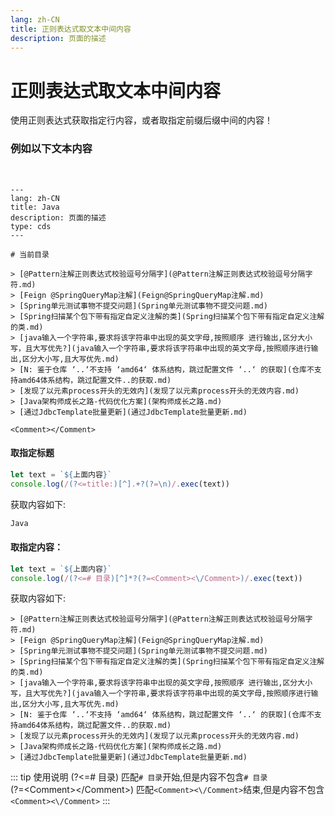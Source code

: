```yaml
---
lang: zh-CN  
title: 正则表达式取文本中间内容  
description: 页面的描述  
---
```


# 正则表达式取文本中间内容

使用正则表达式获取指定行内容，或者取指定前缀后缀中间的内容！

### 例如以下文本内容  

<br>

```text
---
lang: zh-CN    
title: Java  
description: 页面的描述   
type: cds
---

# 当前目录

> [@Pattern注解正则表达式校验逗号分隔字](@Pattern注解正则表达式校验逗号分隔字符.md)  
> [Feign @SpringQueryMap注解](Feign@SpringQueryMap注解.md)  
> [Spring单元测试事物不提交问题](Spring单元测试事物不提交问题.md)  
> [Spring扫描某个包下带有指定自定义注解的类](Spring扫描某个包下带有指定自定义注解的类.md)  
> [java输入一个字符串,要求将该字符串中出现的英文字母,按照顺序 进行输出,区分大小写，且大写优先?](java输入一个字符串,要求将该字符串中出现的英文字母,按照顺序进行输出,区分大小写,且大写优先.md)  
> [N: 鉴于仓库 ‘..‘不支持 ‘amd64‘ 体系结构，跳过配置文件 ‘..‘ 的获取](仓库不支持amd64体系结构，跳过配置文件..的获取.md)  
> [发现了以元素process开头的无效内](发现了以元素process开头的无效内容.md)  
> [Java架构师成长之路-代码优化方案](架构师成长之路.md)  
> [通过JdbcTemplate批量更新](通过JdbcTemplate批量更新.md)  

<Comment></Comment>
```


#### 取指定标题

```javascript
let text = `${上面内容}`
console.log(/(?<=title:)[^].+?(?=\n)/.exec(text))
``` 

获取内容如下:

```javascript
Java
```

#### 取指定内容：

```javascript
let text = `${上面内容}`
console.log(/(?<=# 目录)[^]*?(?=<Comment><\/Comment>)/.exec(text))
``` 

获取内容如下:

```text
> [@Pattern注解正则表达式校验逗号分隔字](@Pattern注解正则表达式校验逗号分隔字符.md)
> [Feign @SpringQueryMap注解](Feign@SpringQueryMap注解.md)
> [Spring单元测试事物不提交问题](Spring单元测试事物不提交问题.md)
> [Spring扫描某个包下带有指定自定义注解的类](Spring扫描某个包下带有指定自定义注解的类.md)
> [java输入一个字符串,要求将该字符串中出现的英文字母,按照顺序 进行输出,区分大小写，且大写优先?](java输入一个字符串,要求将该字符串中出现的英文字母,按照顺序进行输出,区分大小写,且大写优先.md)
> [N: 鉴于仓库 ‘..‘不支持 ‘amd64‘ 体系结构，跳过配置文件 ‘..‘ 的获取](仓库不支持amd64体系结构，跳过配置文件..的获取.md)
> [发现了以元素process开头的无效内](发现了以元素process开头的无效内容.md)
> [Java架构师成长之路-代码优化方案](架构师成长之路.md)
> [通过JdbcTemplate批量更新](通过JdbcTemplate批量更新.md) 
```

::: tip 使用说明
(?<=# 目录) 匹配`# 目录`开始,但是内容不包含`# 目录`   
(?=\<Comment><\/Comment>) 匹配`<Comment><\/Comment>`结束,但是内容不包含`<Comment><\/Comment>`
:::


<Comment></Comment>

